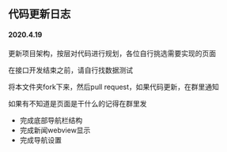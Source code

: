 ## 代码更新日志

#### 2020.4.19

更新项目架构，按层对代码进行规划，各位自行挑选需要实现的页面

在接口开发结束之前，请自行找数据测试

将本文件夹fork下来，然后pull request，如果代码更新，在群里通知

如果有不知道是页面是干什么的记得在群里发

* 完成底部导航栏结构
* 完成新闻webview显示
* 完成导航设置